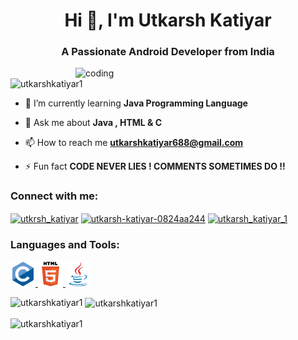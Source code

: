<h1 align="center">Hi 👋, I'm Utkarsh Katiyar</h1>
<h3 align="center">A Passionate Android Developer from India</h3>
<img align="right" alt="coding" width="400" src="https://media1.giphy.com/media/bAQH7WXKqtIBrPs7sR/giphy.gif?cid=790b76114ff10e5c96694fafef4e1fa7dfab52483637c811&rid=giphy.gif&ct=g">

<p align="left"> <img src="https://komarev.com/ghpvc/?username=utkarshkatiyar1&label=Profile%20views&color=0e75b6&style=flat" alt="utkarshkatiyar1" /> </p>

- 🌱 I’m currently learning **Java Programming Language**

- 💬 Ask me about **Java , HTML & C**

- 📫 How to reach me **utkarshkatiyar688@gmail.com**

- ⚡ Fun fact **CODE NEVER LIES ! COMMENTS SOMETIMES DO !!**

<h3 align="left">Connect with me:</h3>
<p align="left">
<a href="https://twitter.com/utkrsh_katiyar" target="blank"><img align="center" src="https://raw.githubusercontent.com/rahuldkjain/github-profile-readme-generator/master/src/images/icons/Social/twitter.svg" alt="utkrsh_katiyar" height="30" width="40" /></a>
<a href="https://linkedin.com/in/utkarsh-katiyar-0824aa244" target="blank"><img align="center" src="https://raw.githubusercontent.com/rahuldkjain/github-profile-readme-generator/master/src/images/icons/Social/linked-in-alt.svg" alt="utkarsh-katiyar-0824aa244" height="30" width="40" /></a>
<a href="https://instagram.com/utkarsh_katiyar_1" target="blank"><img align="center" src="https://raw.githubusercontent.com/rahuldkjain/github-profile-readme-generator/master/src/images/icons/Social/instagram.svg" alt="utkarsh_katiyar_1" height="30" width="40" /></a>
</p>

<h3 align="left">Languages and Tools:</h3>
<p align="left"> <a href="https://www.cprogramming.com/" target="_blank" rel="noreferrer"> <img src="https://raw.githubusercontent.com/devicons/devicon/master/icons/c/c-original.svg" alt="c" width="40" height="40"/> </a> <a href="https://www.w3.org/html/" target="_blank" rel="noreferrer"> <img src="https://raw.githubusercontent.com/devicons/devicon/master/icons/html5/html5-original-wordmark.svg" alt="html5" width="40" height="40"/> </a> <a href="https://www.java.com" target="_blank" rel="noreferrer"> <img src="https://raw.githubusercontent.com/devicons/devicon/master/icons/java/java-original.svg" alt="java" width="40" height="40"/> </a> </p>

<p><img align="left" src="https://github-readme-stats.vercel.app/api/top-langs?username=utkarshkatiyar1&show_icons=true&locale=en&layout=compact" alt="utkarshkatiyar1" /></p>

<p>&nbsp;<img align="center" src="https://github-readme-stats.vercel.app/api?username=utkarshkatiyar1&show_icons=true&locale=en" alt="utkarshkatiyar1" /></p>

<p><img align="center" src="https://github-readme-streak-stats.herokuapp.com/?user=utkarshkatiyar1&" alt="utkarshkatiyar1" /></p>
